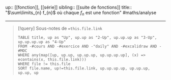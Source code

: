 up:: [[fonction]], [[série]]
sibling:: [[suite de fonctions]]
title:: "$\sum\limits_{n} f_{n}$ où chaque $f_{n}$ est une fonction"
#maths/analyse 

---

> [!query] Sous-notes de `=this.file.link`
> ```dataview
> TABLE title, up as "Up", up.up as "2-Up", up.up.up as "3-Up", up.up.up.up as "4-Up"
> FROM -#cours AND -#exercice AND -"daily" AND -#excalidraw AND -#MOC
> WHERE any(map([up, up.up, up.up.up, up.up.up.up], (x) => econtains(x, this.file.link)))
> WHERE file != this.file
> SORT file.name, up!=this.file.link, up.up.up.up, up.up.up, up.up, up
> ```

